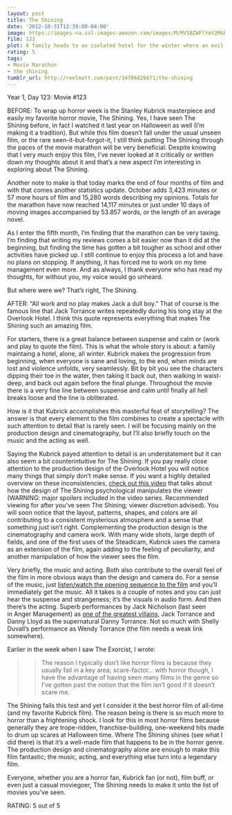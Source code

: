 ```yaml
---
layout: post
title: The Shining
date: '2012-10-31T12:39:00-04:00'
image: https://images-na.ssl-images-amazon.com/images/M/MV5BZWFlYmY2MGEtZjVkYS00YzU4LTg0YjQtYzY1ZGE3NTA5NGQxXkEyXkFqcGdeQXVyMTQxNzMzNDI@._V1_UX182_CR0,0,182,268_AL_.jpg
film: 123
plot: A family heads to an isolated hotel for the winter where an evil and spiritual presence influences the father into violence, while his psychic son sees horrific forebodings from the past and of the future.
rating: 5
tags:
- Movie Marathon
- the shining
tumblr_url: http://reelmatt.com/post/34706826671/the-shining
---
```


Year 1, Day 123: Movie #123

BEFORE: To wrap up horror week is the Stanley Kubrick masterpiece and easily my favorite horror movie, The Shining. Yes, I have seen The Shining before, in fact I watched it last year on Halloween as well (I’m making it a tradition). But while this film doesn’t fall under the usual unseen film, or the rare seen-it-but-forgot-it, I still think putting The Shining through the paces of the movie marathon will be very beneficial. Despite knowing that I very much enjoy this film, I’ve never looked at it critically or written down my thoughts about it and that’s a new aspect I’m interesting in exploring about The Shining.

Another note to make is that today marks the end of four months of film and with that comes another statistics update. October adds 3,423 minutes or 57 more hours of film and 15,280 words describing my opinions. Totals for the marathon have now reached 14,117 minutes or just under 10 days of moving images accompanied by 53.857 words, or the length of an average novel.

As I enter the fifth month, I’m finding that the marathon can be very taxing. I’m finding that writing my reviews comes a bit easier now than it did at the beginning, but finding the time has gotten a bit tougher as school and other activities have picked up. I still continue to enjoy this process a lot and have no plans on stopping. If anything, it has forced me to work on my time management even more. And as always, I thank everyone who has read my thoughts, for without you, my voice would go unheard.

But where were we? That’s right, The Shining.

AFTER: “All work and no play makes Jack a dull boy.” That of course is the famous line that Jack Torrance writes repeatedly during his long stay at the Overlook Hotel. I think this quote represents everything that makes The Shining such an amazing film.

For starters, there is a great balance between suspense and calm or (work and play to quote the film). This is what the whole story is about: a family maintaing a hotel, alone, all winter. Kubrick makes the progression from beginning, when everyone is sane and loving, to the end, when minds are lost and violence unfolds, very seamlessly. Bit by bit you see the characters dipping their toe in the water, then taking it back out, then walking in waist-deep, and back out again before the final plunge. Throughout the movie there is a very fine line between suspense and calm until finally all hell breaks loose and the line is obliterated.

How is it that Kubrick accomplishes this masterful feat of storytelling? The answer is that every element to the film combines to create a spectacle with such attention to detail that is rarely seen. I will be focusing mainly on the production design and cinematography, but I’ll also briefly touch on the music and the acting as well.

Saying the Kubrick payed attention to detail is an understatement but it can also seem a bit counterintuitive for The Shining. If you pay really close attention to the production design of the Overlook Hotel you will notice many things that simply don’t make sense. If you want a highly detailed overview on these inconsistencies, [check out this video][1] that talks about how the design of The Shining psychological manipulates the viewer (WARNING: major spoilers included in the video series. Recommended viewing for after you’ve seen The Shining; viewer discretion advised). You will soon notice that the layout, patterns, shapes, and colors are all contributing to a consistent mysterious atmosphere and a sense that something just isn’t right. Complementing the production design is the cinematography and camera work. With many wide shots, large depth of fields, and one of the first uses of the Steadicam, Kubrick uses the camera as an extension of the film, again adding to the feeling of peculiarity, and another manipulation of how the viewer sees the film.

Very briefly, the music and acting. Both also contribute to the overall feel of the film in more obvious ways than the design and camera do. For a sense of the music, just [listen/watch the opening sequence to the film][2] and you’ll immediately get the music. All it takes is a couple of notes and you can just hear the suspense and strangeness; it’s the visuals in audio form. And then there’s the acting. Superb performances by Jack Nicholson (last seen in Anger Management) as [one of the greatest villains][3], Jack Torrance and Danny Lloyd as the supernatural Danny Torrance. Not so much with Shelly Duvall’s performance as Wendy Torrance (the film needs a weak link somewhere).

Earlier in the week when I saw The Exorcist, I wrote:

>>The reason I typically don’t like horror films is because they usually fail in a key area; scare-factor… with horror though, I have the advantage of having seen many films in the genre so I’ve gotten past the notion that the film isn’t good if it doesn’t scare me.

The Shining fails this test and yet I consider it the best horror film of all-time (and my favorite Kubrick film). The reason being is there is so much more to horror than a frightening shock. I look for this in most horror films because generally they are trope-ridden, franchise-building, one-weekend hits made to drum up scares at Halloween time. Where The Shining shines (see what I did there) is that it’s a well-made film that happens to be in the horror genre. The production design and cinematography alone are enough to make this film fantastic; the music, acting, and everything else turn into a legendary film.

Everyone, whether you are a horror fan, Kubrick fan (or not), film buff, or even just a casual moviegoer, The Shining needs to make it onto the list of movies you’ve seen.

RATING: 5 out of 5

[1]: https://www.youtube.com/watch?v=0sUIxXCCFWw
[2]: https://www.youtube.com/watch?v=kiV3J_e977Q
[3]: https://en.wikipedia.org/wiki/AFI%27s_100_Years...100_Heroes_%26_Villains